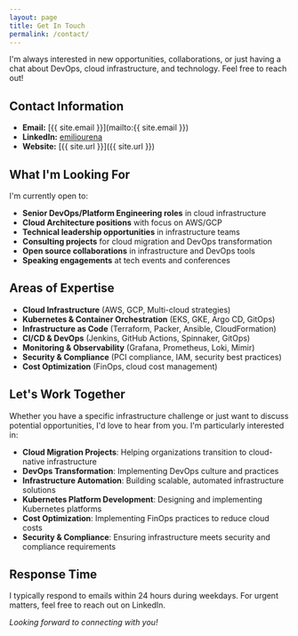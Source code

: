 ```yaml
---
layout: page
title: Get In Touch
permalink: /contact/
---
```


I'm always interested in new opportunities, collaborations, or just having a chat about DevOps, cloud infrastructure, and technology. Feel free to reach out!


## Contact Information

- **Email:** [{{ site.email }}](mailto:{{ site.email }})
- **LinkedIn:** [emiliourena](https://www.linkedin.com/in/emiliourena)
- **Website:** [{{ site.url }}]({{ site.url }})


## What I'm Looking For

I'm currently open to:

- **Senior DevOps/Platform Engineering roles** in cloud infrastructure
- **Cloud Architecture positions** with focus on AWS/GCP
- **Technical leadership opportunities** in infrastructure teams
- **Consulting projects** for cloud migration and DevOps transformation
- **Open source collaborations** in infrastructure and DevOps tools
- **Speaking engagements** at tech events and conferences


## Areas of Expertise

- **Cloud Infrastructure** (AWS, GCP, Multi-cloud strategies)
- **Kubernetes & Container Orchestration** (EKS, GKE, Argo CD, GitOps)
- **Infrastructure as Code** (Terraform, Packer, Ansible, CloudFormation)
- **CI/CD & DevOps** (Jenkins, GitHub Actions, Spinnaker, GitOps)
- **Monitoring & Observability** (Grafana, Prometheus, Loki, Mimir)
- **Security & Compliance** (PCI compliance, IAM, security best practices)
- **Cost Optimization** (FinOps, cloud cost management)


## Let's Work Together

Whether you have a specific infrastructure challenge or just want to discuss potential opportunities, I'd love to hear from you. I'm particularly interested in:

- **Cloud Migration Projects**: Helping organizations transition to cloud-native infrastructure
- **DevOps Transformation**: Implementing DevOps culture and practices
- **Infrastructure Automation**: Building scalable, automated infrastructure solutions
- **Kubernetes Platform Development**: Designing and implementing Kubernetes platforms
- **Cost Optimization**: Implementing FinOps practices to reduce cloud costs
- **Security & Compliance**: Ensuring infrastructure meets security and compliance requirements


## Response Time

I typically respond to emails within 24 hours during weekdays. For urgent matters, feel free to reach out on LinkedIn.


*Looking forward to connecting with you!*
